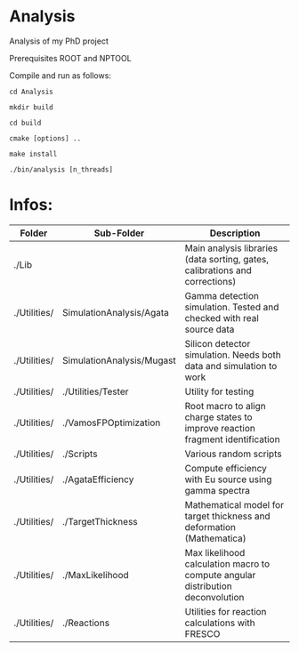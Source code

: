# Analysis
Analysis of my PhD project

Prerequisites ROOT and NPTOOL

Compile and run as follows:

``cd Analysis``

``mkdir build``

``cd build``

``cmake [options] ..``

``make install``

``./bin/analysis [n_threads]``

# Infos:


| Folder       | Sub-Folder                | Description                                                                    |
|--------------|---------------------------|--------------------------------------------------------------------------------|
| ./Lib        |                           | Main analysis libraries (data sorting, gates, calibrations and corrections)    |
| ./Utilities/ | SimulationAnalysis/Agata  | Gamma detection simulation. Tested and checked with real source data           |
| ./Utilities/ | SimulationAnalysis/Mugast | Silicon detector simulation. Needs both data and simulation to work            |
| ./Utilities/ | ./Utilities/Tester        | Utility for testing                                                            |
| ./Utilities/ | ./VamosFPOptimization     | Root macro to align charge states to improve reaction fragment identification  |
| ./Utilities/ | ./Scripts                 | Various random scripts                                                         |
| ./Utilities/ | ./AgataEfficiency         | Compute efficiency with Eu source using gamma spectra                          |
| ./Utilities/ | ./TargetThickness         | Mathematical model for target thickness and deformation (Mathematica)          |
| ./Utilities/ | ./MaxLikelihood           | Max likelihood calculation macro to compute angular distribution deconvolution |
| ./Utilities/ | ./Reactions               | Utilities for reaction calculations with FRESCO                                |